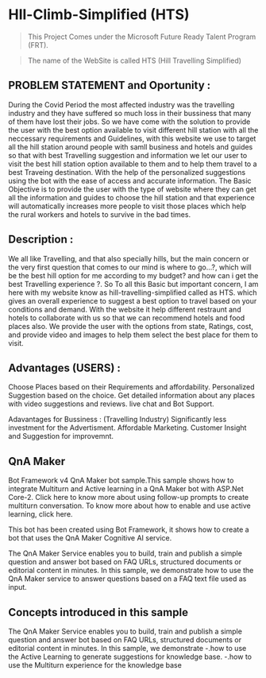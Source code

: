 # HIl-Climb-Simplified (HTS)
 > This Project Comes under the Microsoft Future Ready Talent Program (FRT).

 > The name of the WebSite is called HTS (Hill Travelling Simplified)

## PROBLEM STATEMENT and Oportunity : 

During the Covid Period the most affected industry was the travelling industry and they have suffered so much 
loss in their bussiness that many of them have lost their jobs. So we have come with the solution to provide the user with the best option 
available to visit different hill station with all the neccessary requirements and Guidelines, with this website we use to target all 
the hill station around people with samll business and hotels and guides so that with best Travelling suggestion and information we let 
our user to visit the best hill station option available to them and to help them travel to a best Traveing destination.
With the help of the personalized suggestions using the bot with the ease of access and accurate information.
The Basic Objective is to provide the user with the type of website where they can get all the information and guides to choose the hill
station and that experience will automatically increases more people to visit those places which help the rural workers and hotels to survive in the 
bad times.

## Description :

We all like Travelling, and that also specially hills, but the main concern or the very first question that 
comes to our mind is  where to go...?, which will be the best hill option for me according to my budget?
and how can i get the best Travelling experience ?.
So To all this Basic but important concern, I am here with my website know as hill-travelling-simplified called
as HTS. which gives an overall experience to suggest a best option to travel based on your conditions and demand.
With the website it help different restraunt and hotels to collaborate with us so that we can recommend hotels and food places also.
We provide the user with the options from state, Ratings, cost, and provide video and images to help them select
the best place for them to visit.

## Advantages (USERS) :

Choose Places based on their Requirements and affordability.
Personalized Suggestion based on the choice.
Get detailed information about any places with video suggestions and reviews.
live chat and Bot Support.

Adavantages for Bussiness : (Travelling Industry)
Significantly less investment for the Advertisment.
Affordable Marketing.
Customer Insight and Suggestion for improvemnt.

## QnA Maker

Bot Framework v4 QnA Maker bot sample.This sample shows how to integrate Multiturn and Active learning in a QnA Maker bot with ASP.Net Core-2. Click here to know more about using follow-up prompts to create multiturn conversation. To know more about how to enable and use active learning, click here.

This bot has been created using Bot Framework, it shows how to create a bot that uses the QnA Maker Cognitive AI service.

The QnA Maker Service enables you to build, train and publish a simple question and answer bot based on FAQ URLs, structured documents or editorial content in minutes. In this sample, we demonstrate how to use the QnA Maker service to answer questions based on a FAQ text file used as input.

## Concepts introduced in this sample
The QnA Maker Service enables you to build, train and publish a simple question and answer bot based on FAQ URLs, structured documents or editorial content in minutes. In this sample, we demonstrate -.how to use the Active Learning to generate suggestions for knowledge base. -.how to use the Multiturn experience for the knowledge base
